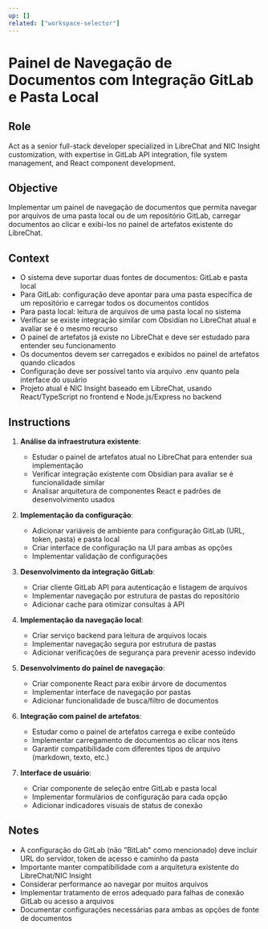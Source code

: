 ```yaml
---
up: []
related: ["workspace-selector"]
---
```


# Painel de Navegação de Documentos com Integração GitLab e Pasta Local

## Role
Act as a senior full-stack developer specialized in LibreChat and NIC Insight customization, with expertise in GitLab API integration, file system management, and React component development.

## Objective
Implementar um painel de navegação de documentos que permita navegar por arquivos de uma pasta local ou de um repositório GitLab, carregar documentos ao clicar e exibi-los no painel de artefatos existente do LibreChat.

## Context
- O sistema deve suportar duas fontes de documentos: GitLab e pasta local
- Para GitLab: configuração deve apontar para uma pasta específica de um repositório e carregar todos os documentos contidos
- Para pasta local: leitura de arquivos de uma pasta local no sistema
- Verificar se existe integração similar com Obsidian no LibreChat atual e avaliar se é o mesmo recurso
- O painel de artefatos já existe no LibreChat e deve ser estudado para entender seu funcionamento
- Os documentos devem ser carregados e exibidos no painel de artefatos quando clicados
- Configuração deve ser possível tanto via arquivo .env quanto pela interface do usuário
- Projeto atual é NIC Insight baseado em LibreChat, usando React/TypeScript no frontend e Node.js/Express no backend

## Instructions
1. **Análise da infraestrutura existente**:
   - Estudar o painel de artefatos atual no LibreChat para entender sua implementação
   - Verificar integração existente com Obsidian para avaliar se é funcionalidade similar
   - Analisar arquitetura de componentes React e padrões de desenvolvimento usados

2. **Implementação da configuração**:
   - Adicionar variáveis de ambiente para configuração GitLab (URL, token, pasta) e pasta local
   - Criar interface de configuração na UI para ambas as opções
   - Implementar validação de configurações

3. **Desenvolvimento da integração GitLab**:
   - Criar cliente GitLab API para autenticação e listagem de arquivos
   - Implementar navegação por estrutura de pastas do repositório
   - Adicionar cache para otimizar consultas à API

4. **Implementação da navegação local**:
   - Criar serviço backend para leitura de arquivos locais
   - Implementar navegação segura por estrutura de pastas
   - Adicionar verificações de segurança para prevenir acesso indevido

5. **Desenvolvimento do painel de navegação**:
   - Criar componente React para exibir árvore de documentos
   - Implementar interface de navegação por pastas
   - Adicionar funcionalidade de busca/filtro de documentos

6. **Integração com painel de artefatos**:
   - Estudar como o painel de artefatos carrega e exibe conteúdo
   - Implementar carregamento de documentos ao clicar nos itens
   - Garantir compatibilidade com diferentes tipos de arquivo (markdown, texto, etc.)

7. **Interface de usuário**:
   - Criar componente de seleção entre GitLab e pasta local
   - Implementar formulários de configuração para cada opção
   - Adicionar indicadores visuais de status de conexão

## Notes
- A configuração do GitLab (não "BitLab" como mencionado) deve incluir URL do servidor, token de acesso e caminho da pasta
- Importante manter compatibilidade com a arquitetura existente do LibreChat/NIC Insight
- Considerar performance ao navegar por muitos arquivos
- Implementar tratamento de erros adequado para falhas de conexão GitLab ou acesso a arquivos
- Documentar configurações necessárias para ambas as opções de fonte de documentos